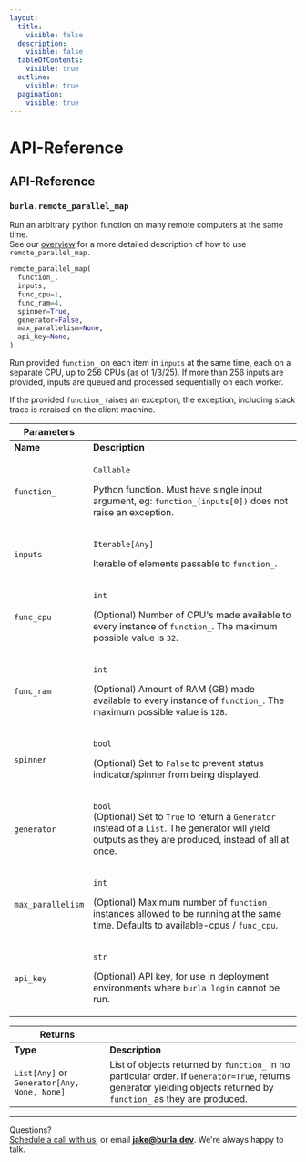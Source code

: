 ```yaml
---
layout:
  title:
    visible: false
  description:
    visible: false
  tableOfContents:
    visible: true
  outline:
    visible: true
  pagination:
    visible: true
---
```


# API-Reference

## API-Reference

### `burla.remote_parallel_map`

Run an arbitrary python function on many remote computers at the same time.\
See our [overview](overview.md) for a more detailed description of how to use `remote_parallel_map.`

```python
remote_parallel_map(
  function_,
  inputs,
  func_cpu=1,
  func_ram=4,
  spinner=True,
  generator=False,
  max_parallelism=None,
  api_key=None,
)
```

Run provided `function_` on each item in `inputs` at the same time, each on a separate CPU, up to 256 CPUs (as of 1/3/25). If more than 256 inputs are provided, inputs are queued and processed sequentially on each worker.

If the provided `function_` raises an exception, the exception, including stack trace is reraised on the client machine.

| **Parameters**    |                                                                                                                                                                                                                   |
| ----------------- | ----------------------------------------------------------------------------------------------------------------------------------------------------------------------------------------------------------------- |
| **Name**          | **Description**                                                                                                                                                                                                   |
| `function_`       | <p><code>Callable</code></p><p>Python function. Must have single input argument, eg: <code>function_(inputs[0])</code> does not raise an exception.</p>                                                           |
| `inputs`          | <p><code>Iterable[Any]</code></p><p>Iterable of elements passable to <code>function_</code>.</p>                                                                                                                  |
| `func_cpu`        | <p><code>int</code></p><p>(Optional) Number of CPU's made available to every instance of <code>function_</code>. The maximum possible value is <code>32</code>.</p>                                               |
| `func_ram`        | <p><code>int</code></p><p>(Optional) Amount of RAM (GB) made available to every instance of <code>function_</code>. The maximum possible value is <code>128</code>.</p>                                           |
| `spinner`         | <p><code>bool</code></p><p>(Optional) Set to <code>False</code> to prevent status indicator/spinner from being displayed.</p>                                                                                     |
| `generator`       | <p><code>bool</code><br>(Optional) Set to <code>True</code> to return a <code>Generator</code> instead of a <code>List</code>. The generator will yield outputs as they are produced, instead of all at once.</p> |
| `max_parallelism` | <p><code>int</code></p><p>(Optional) Maximum number of <code>function_</code> instances allowed to be running at the same time. Defaults to available-cpus / <code>func_cpu</code>.</p>                           |
| `api_key`         | <p><code>str</code></p><p>(Optional) API key, for use in deployment environments where <code>burla login</code> cannot be run.</p>                                                                                |



| **Returns**                                 |                                                                                                                                                                       |
| ------------------------------------------- | --------------------------------------------------------------------------------------------------------------------------------------------------------------------- |
| **Type**                                    | **Description**                                                                                                                                                       |
| `List[Any]` or `Generator[Any, None, None]` | List of objects returned by `function_` in no particular order. If `Generator=True`, returns generator yielding objects returned by `function_` as they are produced. |







***

Questions?\
[Schedule a call with us](https://cal.com/jakez/burla/), or email **jake@burla.dev**. We're always happy to talk.
